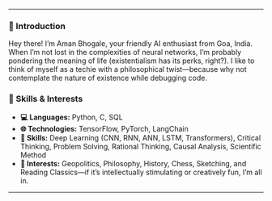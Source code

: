 
---

### 👋 Introduction

Hey there! I’m Aman Bhogale, your friendly AI enthusiast from Goa, India. When I’m not lost in the complexities of neural networks, I’m probably pondering the meaning of life (existentialism has its perks, right?). I like to think of myself as a techie with a philosophical twist—because why not contemplate the nature of existence while debugging code.


### 🚀 Skills & Interests

- **💻 Languages:** Python, C, SQL
- **🌐 Technologies:** TensorFlow, PyTorch, LangChain
- **🧠 Skills:** Deep Learning (CNN, RNN, ANN, LSTM, Transformers), Critical Thinking, Problem Solving, Rational Thinking, Causal Analysis, Scientific Method
- **🎨 Interests:** Geopolitics, Philosophy, History, Chess, Sketching, and Reading Classics—if it’s intellectually stimulating or creatively fun, I’m all in.


---



